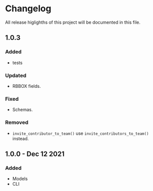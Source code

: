 # Changelog 
All release higlighths of this project will be documented in this file.
## 1.0.3
### Added
- tests
### Updated
- RBBOX fields.
### Fixed
- Schemas.
### Removed
- `invite_contributor_to_team()` use `invite_contributors_to_team()` instead.
###
## 1.0.0 - Dec 12 2021
### Added
- Models
- CLI 
###
